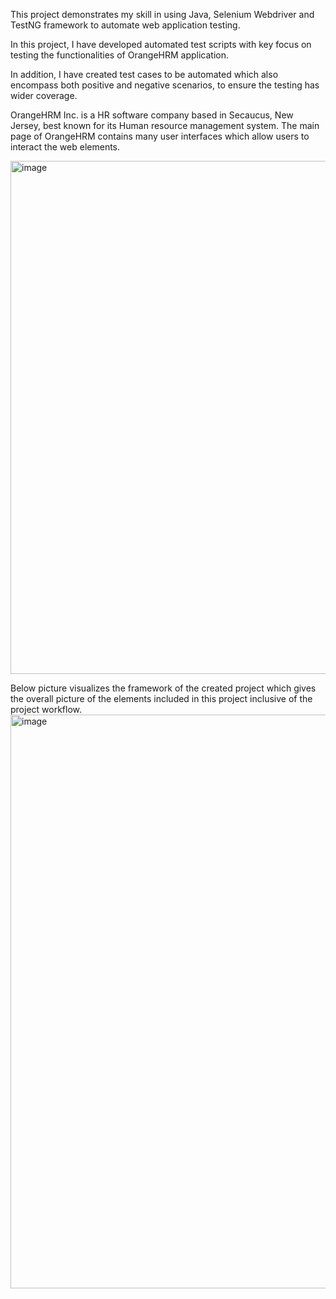 This project demonstrates my skill in using Java, Selenium Webdriver and TestNG framework to automate web application testing.

In this project, I have developed automated test scripts with key focus on testing the functionalities of OrangeHRM application.

In addition, I have created test cases to be automated which also encompass both positive and negative scenarios, to ensure the testing has wider coverage. 

OrangeHRM Inc. is a HR software company based in Secaucus, New Jersey, best known for its Human resource management system. The main page of OrangeHRM contains many user interfaces which allow users to interact the web elements. 

<img width="2000" height="821" alt="image" src="https://github.com/user-attachments/assets/9233dc38-cc22-4b27-95c2-1b606f0e4211" />

Below picture visualizes the framework of the created project which gives the overall picture of the elements included in this project inclusive of the project workflow.
<img width="1707" height="918" alt="image" src="https://github.com/user-attachments/assets/363d9968-d656-4316-8481-8f29e99a1d01" />
